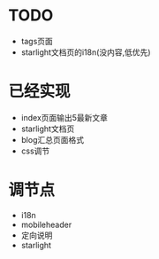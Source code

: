 # TODO

- tags页面
- starlight文档页的i18n(没内容,低优先)

# 已经实现
- index页面输出5最新文章
- starlight文档页
- blog汇总页面格式
- css调节

# 调节点

- i18n
- mobileheader
- 定向说明
- starlight